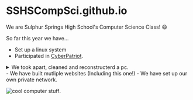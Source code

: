 # SSHSCompSci.github.io
We are Sulphur Springs High School's Computer Science Class! 😄

So far this year we have...
 - Set up a linux system 
 - Participated in [CyberPatriot](https://www.uscyberpatriot.org/).
  <details close>
  <summary>We took apart, cleaned and reconstructerd a pc.</summary>
   
  ![cool computer stuff](https://cdn.britannica.com/79/191679-050-C7114D2B/Adult-capybara.jpg).
   </details>
 - We have built mutliple websites (Including this one!)
 - We have set up our own private network.


 ![cool computer stuff](https://cdn.britannica.com/79/191679-050-C7114D2B/Adult-capybara.jpg).


